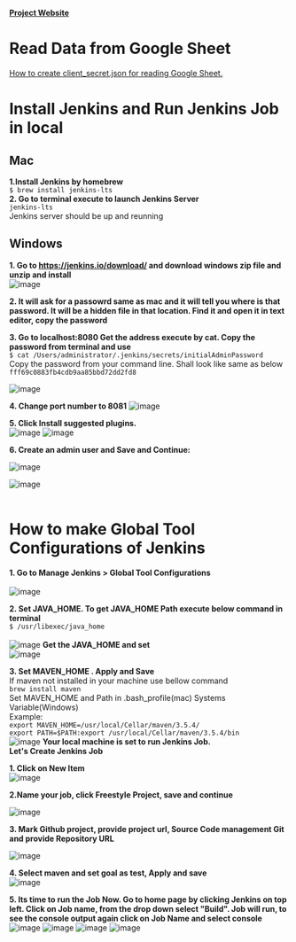 [**Project Website**](https://jahidul2543.github.io/webautomationnov18/)
# Read Data from Google Sheet
[How to create client_secret.json for reading Google Sheet.](https://docs.google.com/document/d/e/2PACX-1vR_JPtC08TQB8Q1Q89U1DK33EZPS7Sjt9hOLe16KKNrZ7zIRfKMJXxZG1JGpMFO5YlMx5RhlfNigogx/pub)

# Install Jenkins and Run Jenkins Job in local
<h2>Mac</h2>

**1.Install Jenkins by homebrew** <br> 
`$ brew install jenkins-lts` <br>
**2. Go to terminal execute to launch Jenkins Server** <br>
`jenkins-lts` <br>
Jenkins server should be up and reunning <br>
<h2>Windows</h2>

**1. Go to https://jenkins.io/download/ and download windows zip file and unzip and install** <br>
![image](https://user-images.githubusercontent.com/34196568/50379810-39ce8000-0622-11e9-90b0-533f9934cdf1.png)

**2. It will ask for a passowrd same as mac and it will tell you where is that password. It will be a hidden file in that location. Find it and open it in text editor, copy the password**  <br>


**3. Go to localhost:8080 Get the address execute by cat. Copy the password from terminal and use** <br>
`$ cat /Users/administrator/.jenkins/secrets/initialAdminPassword` <br>
Copy the password from your command line. Shall look like same as below <br>
`fff69c0883fb4cdb9aa85bbd72dd2fd8`

![image](https://user-images.githubusercontent.com/34196568/50379465-844aff00-0618-11e9-8dd7-371498224cba.png)
<br>

**4. Change port number to 8081**
![image](https://user-images.githubusercontent.com/34196568/50379578-2f5cb800-061b-11e9-982d-430671390678.png)
 

**5. Click Install suggested plugins.** <br>
![image](https://user-images.githubusercontent.com/34196568/50379582-70ed6300-061b-11e9-98c2-aa569d017833.png)
![image](https://user-images.githubusercontent.com/34196568/50379601-b90c8580-061b-11e9-9e57-3d66fbb7c39f.png)

**6. Create an admin user and Save and Continue:** 

![image](https://user-images.githubusercontent.com/34196568/50379602-c164c080-061b-11e9-8a1a-8a744971583d.png)

![image](https://user-images.githubusercontent.com/34196568/50379615-21f3fd80-061c-11e9-84d0-b1bb3efd22e6.png)
<br>
<br>
<h1>How to make Global Tool Configurations of Jenkins </h1>

**1. Go to  Manage Jenkins > Global Tool Configurations**  <br>
<br>
![image](https://user-images.githubusercontent.com/34196568/50379325-48626a80-0615-11e9-9d08-d020e733aa3b.png)

**2. Set JAVA_HOME. To get JAVA_HOME Path execute below command in terminal** <br>
`$ /usr/libexec/java_home` <br>
<br>
![image](https://user-images.githubusercontent.com/34196568/50379364-5ebcf600-0616-11e9-91d9-1c6913cb903b.png)
**Get the JAVA_HOME and set**<br>
![image](https://user-images.githubusercontent.com/34196568/50379375-814f0f00-0616-11e9-8546-8d529a8c7cc8.png)

**3. Set MAVEN_HOME . Apply and Save** <br>
If maven not installed in your machine use bellow command <br>
`brew install maven` <br>
Set MAVEN_HOME and Path in .bash_profile(mac) Systems Variable(Windows) <br>
Example:<br>
`export MAVEN_HOME=/usr/local/Cellar/maven/3.5.4/` <br>
`export PATH=$PATH:export /usr/local/Cellar/maven/3.5.4/bin`<br>
![image](https://user-images.githubusercontent.com/34196568/50379662-6a5feb00-061d-11e9-902d-b48518b63968.png)
**Your local machine is set to run Jenkins Job.** <br>
**Let's Create Jenkins Job**

**1. Click on New Item**<br>
![image](https://user-images.githubusercontent.com/34196568/50379686-04279800-061e-11e9-9762-eca060166826.png)

**2.Name your job, click Freestyle Project, save and continue** 

![image](https://user-images.githubusercontent.com/34196568/50379692-25888400-061e-11e9-9ab4-9545ccdc10f2.png)

**3. Mark Github project, provide project url, Source Code management Git and provide Repository URL** 

![image](https://user-images.githubusercontent.com/34196568/50379707-92038300-061e-11e9-80fb-56b61c648ac9.png)

 

**4. Select maven and set goal as test, Apply and save**<br> 
![image](https://user-images.githubusercontent.com/34196568/50379731-2837a900-061f-11e9-94f8-434d44980b85.png)

**5. Its time to run the Job Now. Go to home page by clicking Jenkins on top left. Click on Job name, from the drop down select "Build". Job will run, to see the console output again click on Job Name and select console** 
![image](https://user-images.githubusercontent.com/34196568/50379734-777dd980-061f-11e9-84dd-adb963fe41bd.png)
![image](https://user-images.githubusercontent.com/34196568/50379738-ad22c280-061f-11e9-9c85-1747f80b12c4.png)
![image](https://user-images.githubusercontent.com/34196568/50379751-13a7e080-0620-11e9-9fd2-608ae7b22c79.png)
![image](https://user-images.githubusercontent.com/34196568/50379753-26221a00-0620-11e9-932f-461a6f5407fb.png)
